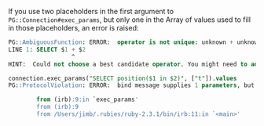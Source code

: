 
If you use two placeholders in the first argument to
`PG::Connection#exec_params`, but only one in the Array of values used to fill
in those placeholders, an error is raised:

```sql
PG::AmbiguousFunction: ERROR:  operator is not unique: unknown + unknown
LINE 1: SELECT $1 + $2
                  ^
HINT:  Could not choose a best candidate operator. You might need to add explicit type casts.
```

<!-- LS -->

```sql
connection.exec_params("SELECT position($1 in $2)", ["t"]).values
PG::ProtocolViolation: ERROR:  bind message supplies 1 parameters, but prepared statement "" requires 2

        from (irb):9:in `exec_params'
        from (irb):9
        from /Users/jimb/.rubies/ruby-2.3.1/bin/irb:11:in `<main>'
```
